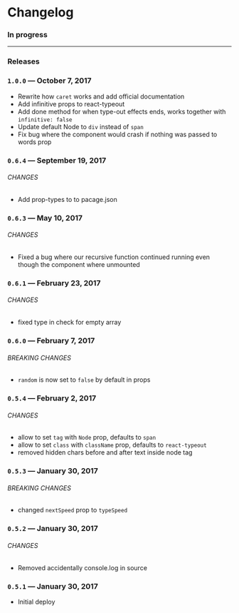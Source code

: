 # Changelog

### In progress

---

### Releases

### `1.0.0` — October 7, 2017

- Rewrite how `caret` works and add official documentation
- Add infinitive props to react-typeout
- Add done method for when type-out effects ends, works together with `infinitive: false`
- Update default Node to `div` instead of `span`
- Fix bug where the component would crash if nothing was passed to words prop

### `0.6.4` — September 19, 2017

###### CHANGES

- Add prop-types to to pacage.json

### `0.6.3` — May 10, 2017

###### CHANGES

- Fixed a bug where our recursive function continued running even though the component where unmounted

### `0.6.1` — February 23, 2017

###### CHANGES

- fixed type in check for empty array

### `0.6.0` — February 7, 2017

###### BREAKING CHANGES

- `random` is now set to `false` by default in props

### `0.5.4` — February 2, 2017

###### CHANGES

- allow to set `tag` with `Node` prop, defaults to `span`
- allow to set `class` with `className` prop, defaults to `react-typeout`
- removed hidden chars before and after text inside node tag

### `0.5.3` — January 30, 2017

###### BREAKING CHANGES

- changed `nextSpeed` prop to `typeSpeed`

### `0.5.2` — January 30, 2017

###### CHANGES

- Removed accidentally console.log in source

### `0.5.1` — January 30, 2017

- Initial deploy
